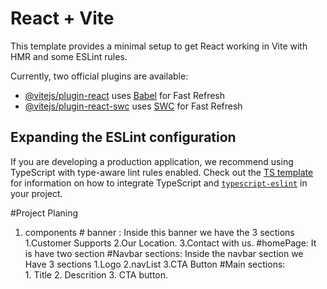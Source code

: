 # React + Vite

This template provides a minimal setup to get React working in Vite with HMR and some ESLint rules.

Currently, two official plugins are available:

- [@vitejs/plugin-react](https://github.com/vitejs/vite-plugin-react/blob/main/packages/plugin-react) uses [Babel](https://babeljs.io/) for Fast Refresh
- [@vitejs/plugin-react-swc](https://github.com/vitejs/vite-plugin-react/blob/main/packages/plugin-react-swc) uses [SWC](https://swc.rs/) for Fast Refresh

## Expanding the ESLint configuration

If you are developing a production application, we recommend using TypeScript with type-aware lint rules enabled. Check out the [TS template](https://github.com/vitejs/vite/tree/main/packages/create-vite/template-react-ts) for information on how to integrate TypeScript and [`typescript-eslint`](https://typescript-eslint.io) in your project.




#Project Planing 

1. components
        # banner : Inside this banner we have the 3 sections 
                    1.Customer Supports 
                    2.Our Location.
                    3.Contact with us.
        #homePage: It is have two section 
                         #Navbar sections: Inside the navbar section we Have 3 sections
                                           1.Logo
                                           2.navList
                                           3.CTA Button
                         #Main sections:             
                                    1. Title
                                    2. Descrition
                                    3. CTA button.







